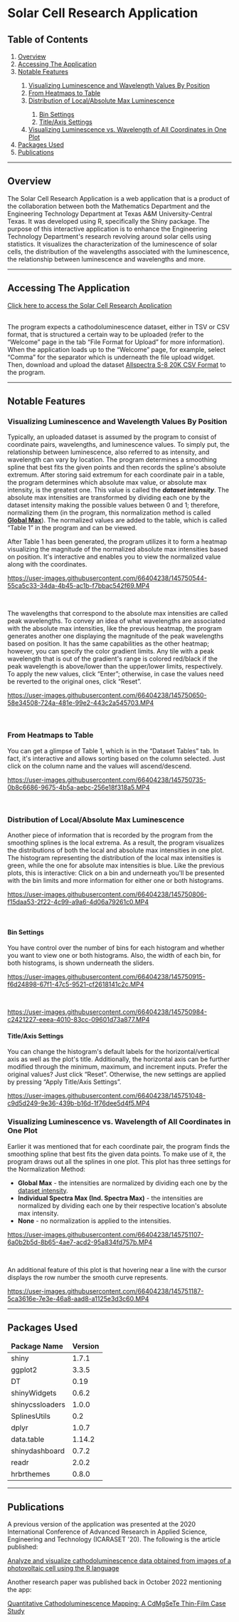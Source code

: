 <h1>Solar Cell Research Application</h1>

<h2>Table of Contents</h2>
<ol>
    <li><a href="#overview">Overview</a></li>
    <li><a href="#access">Accessing The Application</a></li>
    <li><a href="#features">Notable Features</a></li>
    <ol>
        <li><a href="#heatmaps-demo">Visualizing Luminescence and Wavelength Values By Position</a></li>
        <li><a href="#table-1-demo">From Heatmaps to Table</a></li>
        <li><a href="#hist-demo">Distribution of Local/Absolute Max Luminescence</a></li>
        <ol>
            <li><a href="#hist-bin-demo">Bin Settings</a></li>
            <li><a href="#hist-titles-axis-demo">Title/Axis Settings</a></li>
        </ol>
        <li><a href="#spline-demo">Visualizing Luminescence vs. Wavelength of All Coordinates in One Plot</a></li>
    </ol>
    <li><a href="#packages">Packages Used</a></li>
    <li><a href="#publication">Publications</a></li>
</ol>
<hr>
<h2 id="overview">Overview</h2>
<p>The Solar Cell Research Application is a web application that is a product of the collaboration between both the Mathematics Department and the Engineering Technology Department at Texas A&M University-Central Texas. It was developed using R, specifically the Shiny package. The purpose of this interactive application is to enhance the Engineering Technology Department's research revolving around solar cells using statistics. It visualizes the characterization of the luminescence of solar cells, the distribution of the wavelengths associated with the luminescence, the relationship between luminescence and wavelengths and more.</p>
<hr>

<h2 id="access">Accessing The Application</h2>
<a href="https://sulley.shinyapps.io/Solar_Cell_Research_App/?_ga=2.51264047.727473287.1661166049-133858401.1636509877" target="_blank">Click here to access the Solar Cell Research Application</a>
<br />
<br />
<p>The program expects a cathodoluminescence dataset, either in TSV or CSV format, that is structured a certain way to be uploaded (refer to the “Welcome” page in the tab “File Format for Upload” for more information). When the application loads up to the “Welcome” page, for example, select “Comma” for the separator which is underneath the file upload widget. Then, download and upload the dataset <a href="./Example-Datasets/Allspectra S-8 20K CSV Format.csv">Allspectra S-8 20K CSV Format</a> to the program.</p>
<hr>

<h2 id="features">Notable Features</h2>
<!--Heatmaps Demonstration-->
<h3 id="heatmaps-demo">Visualizing Luminescence and Wavelength Values By Position</h3>
<p>Typically, an uploaded dataset is assumed by the program to consist of coordinate pairs, wavelengths, and luminescence values. To simply put, the relationship between luminescence, also referred to as intensity, and wavelength can vary by location. The program determines a smoothing spline that best fits the given points and then records the spline's absolute extremum. After storing said extremum for each coordinate pair in a table, the program determines which absolute max value, or absolute max intensity, is the greatest one. This value is called the <i><strong id="dataset-int">dataset intensity</strong></i>. The absolute max intensities are transformed by dividing each one by the dataset intensity making the possible values between 0 and 1; therefore, normalizing them (in the program, this normalization method is called <a href="#global-max"><strong>Global Max</strong></a>). The normalized values are added to the table, which is called “Table 1” in the program and can be viewed.</p>
<p>After Table 1 has been generated, the program utilizes it to form a heatmap visualizing the magnitude of the normalized absolute max intensities based on position. It's interactive and enables you to view the normalized value along with the coordinates.</p>

https://user-images.githubusercontent.com/66404238/145750544-55ca5c33-34da-4b45-ac1b-f7bbac542f69.MP4

<br />
<p>The wavelengths that correspond to the absolute max intensities are called peak wavelengths. To convey an idea of what wavelengths are associated with the absolute max intensities, like the previous heatmap, the program generates another one displaying the magnitude of the peak wavelengths based on position. It has the same capabilities as the other heatmap; however, you can specify the color gradient limits. Any tile with a peak wavelength that is out of the gradient's range is colored red/black if the peak wavelength is above/lower than the upper/lower limits, respectively. To apply the new values, click “Enter”; otherwise, in case the values need be reverted to the original ones, click “Reset”.</p>

https://user-images.githubusercontent.com/66404238/145750650-58e34508-724a-481e-99e2-443c2a545703.MP4

<br />


<!--Table 1 Demonstration-->
<h3 id="table-1-demo">From Heatmaps to Table</h3>
<p>You can get a glimpse of Table 1, which is in the “Dataset Tables” tab. In fact, it's interactive and allows sorting based on the column selected. Just click on the column name and the values will ascend/descend.</p>

https://user-images.githubusercontent.com/66404238/145750735-0b8c6686-9675-4b5a-aebc-256e18f318a5.MP4

<br />

<!--Local/Absolute Max Histogram Demonstration-->
<h3 id="hist-demo">Distribution of Local/Absolute Max Luminescence</h3>
<p>Another piece of information that is recorded by the program from the smoothing splines is the local extrema. As a result, the program visualizes the distributions of both the local and absolute max intensities in one plot. The histogram representing the distribution of the local max intensities is green, while the one for absolute max intensities is blue. Like the previous plots, this is interactive: Click on a bin and underneath you'll be presented with the bin limits and more information for either one or both histograms.</p>

https://user-images.githubusercontent.com/66404238/145750806-f15daa53-2f22-4c99-a9a6-4d06a79261c0.MP4

<br />

<!--Bin Settings Demonstration-->
<h4 id="hist-bin-demo">Bin Settings</h4>
<p>You have control over the number of bins for each histogram and whether you want to view one or both histograms. Also, the width of each bin, for both histograms, is shown underneath the sliders.</p>

https://user-images.githubusercontent.com/66404238/145750915-f6d24898-67f1-47c5-9521-cf2618141c2c.MP4

<br />

https://user-images.githubusercontent.com/66404238/145750984-c2421227-eeea-4010-83cc-09601d73a877.MP4


<!--Title/Axis Settings Demonstration-->
<h4 id="hist-titles-axis-demo">Title/Axis Settings</h4>
<p>You can change the histogram's default labels for the horizontal/vertical axis as well as the plot's title. Additionally, the horizontal axis can be further modified through the minimum, maximum, and increment inputs. Prefer the original values? Just click “Reset”. Otherwise, the new settings are applied by pressing “Apply Title/Axis Settings”.</p>

https://user-images.githubusercontent.com/66404238/145751048-c9d5d249-9e36-439b-b16d-1f76dee5d4f5.MP4

<!--Smoothing Spline Demonstration-->
<h3 id="spline-demo">Visualizing Luminescence vs. Wavelength of All Coordinates in One Plot</h3>
<p>Earlier it was mentioned that for each coordinate pair, the program finds the smoothing spline that best fits the given data points. To make use of it, the program draws out all the splines in one plot. This plot has three settings for the Normalization Method:</p>
<ul>
    <li><strong id="global-max">Global Max</strong> - the intensities are normalized by dividing each one by the <a href="#dataset-int">dataset intensity</a>.</li>
    <li><strong>Individual Spectra Max (Ind. Spectra Max)</strong> - the intensities are normalized by dividing each one by their respective location's absolute max intensity.</li>
    <li><strong>None</strong> - no normalization is applied to the intensities.</li>
</ul>

https://user-images.githubusercontent.com/66404238/145751107-6a0b2b5d-8b65-4ae7-acd2-95a834fd757b.MP4

<br />
<p>An additional feature of this plot is that hovering near a line with the cursor displays the row number the smooth curve represents.</p>

https://user-images.githubusercontent.com/66404238/145751187-5ca3616e-7e3e-46a8-aad8-a1125e3d3c60.MP4

<hr>

<h2 id="packages">Packages Used</h2>
<table>
    <thead>
        <tr>
            <td><strong>Package Name</strong></td>
            <td><strong>Version</strong></td>
        </tr>
    </thead>
    <tbody>
        <tr>
            <td>shiny</td>
            <td>1.7.1</td>
        </tr>
        <tr>
            <td>ggplot2</td>
            <td>3.3.5</td>
        </tr>
        <tr>
            <td>DT</td>
            <td>0.19</td>
        </tr>
        <tr>
            <td>shinyWidgets</td>
            <td>0.6.2</td>
        </tr>
        <tr>
            <td>shinycssloaders</td>
            <td>1.0.0</td>
        </tr>
        <tr>
            <td>SplinesUtils</td>
            <td>0.2</td>
        </tr>
        <tr>
            <td>dplyr</td>
            <td>1.0.7</td>
        </tr>
        <tr>
            <td>data.table</td>
            <td>1.14.2</td>
        </tr>
        <tr>
            <td>shinydashboard</td>
            <td>0.7.2</td>
        </tr>
        <tr>
            <td>readr</td>
            <td>2.0.2</td>
        </tr>
        <tr>
            <td>hrbrthemes</td>
            <td>0.8.0</td>
        </tr>
    </tbody>
</table>
<hr>

<h2 id="publication">Publications</h2>
<p>A previous version of the application was presented at the 2020 International Conference of Advanced Research in Applied Science, Engineering and Technology (ICARASET '20). The following is the article published:</p>
<p><a href="http://ibii-us.org/Journals/JESD/V4N1/Publish/N4V1_3.pdf">Analyze and visualize cathodoluminescence data obtained from images of a photovoltaic cell using the R language</a></p>
<p>Another research paper was published back in October 2022 mentioning the app:</p>
<p><a href="https://pubs.acs.org/doi/10.1021/acsomega.2c05640">Quantitative Cathodoluminescence Mapping: A CdMgSeTe Thin-Film Case Study</a></p>
